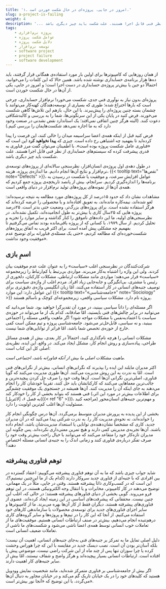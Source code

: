 ```yaml
---
title: '۱. امروز در جایی، پروژه‌ای در حال شکست خوردن است.'
slug: a-project-is-failing
weight: 4
description: '... با اطمینان می‌توان گفت مرز فناوری به قدری پیشرفت کرده که سیستم‌های حسابداری از نظر فنی قابل اجرا هستند. علت شکست باید چیز دیگری باشد.'
tags:
    - پروژه نرم‌افزاری
    - عوامل شکست پروژه
    - دلایل شکست پروژه
    - توسعه نرم‌افزار
    - software project
    - project failure
    - software development
---
```


از همان روزهایی که کامپیوتر‌ها برای اولین بار مورد استفاده‌ی همگانی قرار گرفتند، باید ده‌ها هزار برنامه‌ی حسابداری نوشته شده باشد. همین حالا که این کلمات را می‌خوانید، احتمالاً دو جین یا بیش‌تر پروژه‌ی حسابداری در دست اجرا است؛ و امروز در جایی، یکی از آن‌ها در حال شکست خوردن است.

پروژه‌ای بدون نیاز به نوآوری فنی جدی، شکست می‌خورد! نرم‌افزار حسابداری، چرخی است که بارها اختراع شده؛ طوری که بسیاری از توسعه‌دهندگان کهنه‌کار می‌توانند با چشمان بسته چنین پروژه‌ای را پیش‌ببرند. با این حال، باز‌هم این تلاش‌ها گاهی شکست می‌خورند. فرض کنید در پایان یکی از این سرنگونی‌ها، شما را به بررسی و کالبدشکافی دعوت کنند. (البته هرگز چنین اتفاقی نمی‌افتد؛ یک استاندارد نقض نشدنی در صنعت وجود دارد که به ما اجازه نمی‌دهد شکست‌هایمان را بررسی کنیم.)

فرض کنید قبل از اینکه همه‌ی اعضا سراسیمه میدان را خالی کنند، این فرصت را پیدا کرده‌اید تا بفهمید چه اشتباهی رخ داده است. چیزی که **پیدا نخواهید کرد** این است که «فناوری عامل شکست پروژه بوده است». با اطمینان می‌توان گفت مرز فناوری به قدری پیشرفت کرده که سیستم‌های حسابداری از نظر فنی قابل اجرا هستند. علت شکست باید چیز دیگری باشد.

در طول دهه‌ی اول پروژه‌ی انسان‌افزار، نظرسنجی سالانه‌ای از پروژه‌های توسعه‌‌ی نرم‌افزار و نتایج آن‌ها انجام دادیم. ما اندازه‌ی پروژه، هزینه، {{< tooltip text="نقص‌ها" note="Defects" >}}، عوامل افزایش سرعت،‌ و موفقیت یا شکست در رسیدن به برنامه‌ها را اندازه‌گیری کردیم. سرانجام، بیش از پانصد تاریخچه‌ی پروژه جمع کردیم که همه‌ی آن‌ها از نمونه‌های پروژه‌های تولید نرم‌افزار در دنیای واقعی است.

مشاهدات نشان داد که حدود ۱۵درصد از کل پروژه‌های مورد مطالعه به نتیجه نرسیده‌اند: لغو شده‌اند، نیمه‌کاره مانده‌اند، به تعویق افتاده‌اند و یا محصولی را عرضه کرده‌اند که هرگز استفاده نشده است. برای پروژه‌های بزرگ‌تر، وضعیت حتی بدتر است. ۲۵درصد پروژه هایی که ۲۵سال کاری یا بیش‌تر به طول انجامیده‌اند، تکمیل نشده‌اند. در نظرسنجی‌های اولیه، ما این داده‌های ناموفق را کنار گذاشته و سایر موارد را تجزیه و تحلیل کردیم. از سال ۱۹۷۹، با کسانی که از پروژه باقی‌مانده بودند تماس می‌گرفتیم تا بفهمیم چه مشکلی پیش آمده است. برای اکثر قریب به اتفاق پروژه‌های شکست‌خورده‌ای که مطالعه کردیم، «حتی یک مسئله‌ی فناورانه برای توضیح عدم موفقیت وجود نداشت».

## اسمِ بازی

شرکت‌کنندگان در نظرسنجی اغلب «سیاست» را به عنوان علت عدم موفقیت بیان کردند. ولی این واژه را اشتباه به‌کار می‌برند. مواردی بی‌رتبط یا کم‌ارتباط را زیرمجموعه «سیاست» قرار می‌دهند؛ مواردی مانند مشکلات ارتباطی، مشکلات کارکنان، دلخوری از رئیس یا مشتری، بی‌انگیزگی و جابه‌جایی زیاد افراد. مردم اغلب از واژه‌ی سیاست برای توصیف جنبه‌های انسانی در کار استفاده می‌کنند، امّا زبان انگلیسی واژه‌ی دقیق‌تری برای این عوامل دارد: این موارد {{< tooltip text="«جامعه‌شناسی»" note="Sociology" >}} پروژه نام دارد. مشکلات سیاسی واقعی، زیرمجموعه‌ای کوچک و ناسالم هستند.

اگر مسئله‌ای را ذاتاً سیاسی ببینید، در مورد آن تقدیرگرا خواهید بود. شما می‌دانید که می‌توانید در برابر چالش‌های فنی بایستید، امّا صادقانه، کدام یک از ما می‌تواند در حوزه‌ی سیاست با اعتمادبه‌نفس با مشکلات مواجه شود؟ اگر ماهیت واقعی مسئله را اجتماعی ببینید، و نه سیاسی، قابل‌حل‌تر می‌شود. جامعه‌شناسی پروژه و تیم ممکن است کمی خارج از حوزه‌ی تخصص شما باشد، امّا فراتر از توانایی‌های شما نیست.

مشکلات انسانی را هرچه نام‌گذاری کنید، احتمالاً در کار بعدی، بیش از همه‌ی مسائل طراحی، پیاده‌سازی و روش انجام کار، مشکل ایجاد می‌کند. در واقع، این ایده، نظریه‌ی اصلی کل این کتاب است:

<em>ماهیت مشکلات اصلی ما بیش از آنکه فناورانه باشد، اجتماعی است.</em>

اکثر مدیران مایلند این ایده را بپذیرند که نگرانی‌های انسانی، بیش‌تر از نگرانی‌های فنی است. امّا به ندرت به این روش مدیریت می‌کنند. آن‌ها طوری مدیریت می‌کنند که گویا فناوری، اصلی‌ترین نگرانی آن‌ها است. آن‌ها وقت خود را صرف حل کردن پیچیده‌ترین و جالب‌ترین معماهایی می‌کنند که کارکنانشان باید حل کنند، تقریباً خودشان کار را انجام می‌دهند به جای اینکه آن را مدیریت کنند. آن‌ها همیشه در جستجوی یک موفقیت چشم‌گیر فنی هستند که بتواند بخشی از کار را خودکار کند (برای اطلاعات بیش‌تر در مورد این اثر، به فصل ۶، [لائتریل]({{< ref "6" >}})، مراجعه کنید) و مهم‌ترین جنبه‌های انسان‌محور مسئولیت آن‌ها اغلب کم‌ترین اولویت را دارد.

بخشی از این پدیده به پرورش مدیران متوسط برمی‌گردد. آن‌ها درس چگونگی انجام کار را خوانده‌اند، نه نحوه‌ی مدیریت کار را. به ندرت شرکتی پیدا می‌کنید که در آن مدیران جدید، کاری که مشخصاً نشان‌دهنده‌ی توانایی یا استعداد مدیریت‌شان باشد، انجام داده باشند. آن‌ها تجربه‌ی مدیریتی کمی دارند و هیچ تمرین معنی‌داری نکرده‌اند. پس چگونه این مدیران تازه‌کار خود را متقاعد می‌کنند که می‌توانند با خیال راحت بیش‌تر وقت خود را صرف تفکر درباره‌ی فناوری کنند و زمانی اندک را به جنبه‌ی انسانی مسئله اختصاص دهند؟

## توهم فناوری پیشرفته

شاید جواب چیزی باشد که ما به آن توهم فناوری پیشرفته می‌گوییم: اعتقاد گسترده در بین افرادی که با جنبه‌ای از فناوری جدید سروکار دارند (کدام یک از ما این‌چنین نیستیم؟)، این است که در کسب‌و‌کاری ذاتاَ پیشرفته هستند. وقتی در جایی، مثلاً در یک مهمانی، توضیح می‌دهند در کار کامپیوتر، مخابرات و یا انتقال وجه الکترونیکی هستند، در این توهم فرو می‌روند. گویی بخشی از دنیای فناورهای پیشرفته هستند؛ در حالی که، اغلب این چنین نیست. محققانی که پیشرفت‌های اساسی در این زمینه ایجاد کرده‌اند، عضوی از فناوری‌های پیشرفته هستند. دیگران فقط از کار آن‌ها بهره می‌برند. ما از کامپیوترها و سایر اجزای فناوری‌های جدید برای توسعه‌ی محصولات یا سازماندهی کارهای خود استفاده می‌کنیم. از آنجا که این کار را در تیم‌ها و پروژه‌ها و سایر گروه‌های کاری درهم‌تنیده انجام می‌دهیم، بیش‌تر در صنف ارتباطات انسانی هستیم. موفقیت‌های ما از تعاملات خوب انسانی توسط همه‌ی اعضا ناشی می‌شود و شکست‌های ما ناشی از تعاملات ضعیف انسانی است.

دلیل اصلی تمایل ما به تمرکز بر جنبه‌های فنی به‌جای جنبه‌های انسانی، اهمیت آن نیست؛ بلکه آسان‌تر بودن آن است. نصب دیسک جدید در مقایسه با این که چرا هوراس وحشت کرده یا چرا سوزان تنها پس از چند ماه از این شرکت راضی نیست، موضوعی پیش پا افتاده است. ارتباطات انسانی بسیار پیچیده‌اند و هرگز واضح و شفاف نیستند، امّا بیش از سایر جنبه‌های کار اهمیت دارند.

اگر بیش از جامعه‌شناسی بر فناوری متمرکز شده‌اید، مانند شخصیت نمایش وودویل هستید که کلیدهای خود را در یک خیابان تاریک گم می‌کند و در خیابان مجاور به دنبال آن‌ها می‌گردد، با این توضیح که «آنجا نور بیش‌تر است».